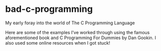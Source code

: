 # bad-c-programming
My early foray into the world of The C Programming Language

Here are some of the examples I've worked through using the famous aforementioned book and C Programming For Dummies by Dan Gookin.
I also used some online resources when I got stuck!
